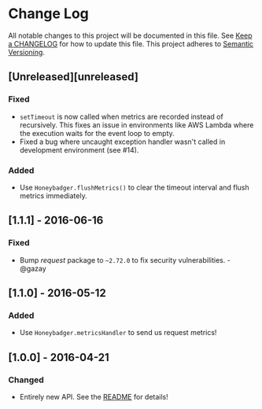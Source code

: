 # Change Log
All notable changes to this project will be documented in this file. See [Keep a
CHANGELOG](http://keepachangelog.com/) for how to update this file. This project
adheres to [Semantic Versioning](http://semver.org/).

## [Unreleased][unreleased]
### Fixed
- `setTimeout` is now called when metrics are recorded instead of recursively.
  This fixes an issue in environments like AWS Lambda where the execution waits
  for the event loop to empty.
- Fixed a bug where uncaught exception handler wasn't called in development
  environment (see #14).

### Added
- Use `Honeybadger.flushMetrics()` to clear the timeout interval and flush
  metrics immediately.

## [1.1.1] - 2016-06-16
### Fixed
- Bump *request* package to `~2.72.0` to fix security vulnerabilities. -@gazay

## [1.1.0] - 2016-05-12
### Added
- Use `Honeybadger.metricsHandler` to send us request metrics!

## [1.0.0] - 2016-04-21
### Changed
- Entirely new API. See the [README](README.md) for details!
